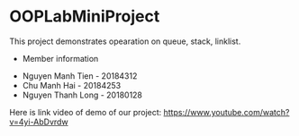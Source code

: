 # OOPLabMiniProject
This project demonstrates opearation on queue, stack, linklist.
- Member information

+ Nguyen Manh Tien - 20184312
+ Chu Manh Hai - 20184253 
+ Nguyen Thanh Long - 20180128

Here is link video of demo of our project: https://www.youtube.com/watch?v=4yi-AbDvrdw 

